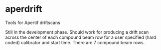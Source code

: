 # aperdrift
Tools for Apertif driftscans

Still in the development phase.  Should work for producing a drift scan across the center of each compound beam row for a user specified (hard coded) calibrator and start time.  There are 7 compound beam rows.
